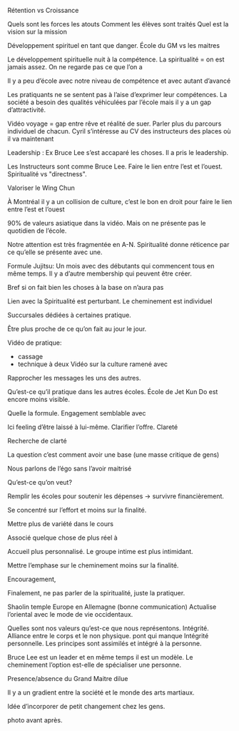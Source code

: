 Rétention vs Croissance

Quels sont les forces
les atouts
Comment les élèves sont traités
Quel est la vision  sur la mission

Développement spirituel en tant que danger. 
École du GM vs les maitres

Le développement spirituelle nuit à la compétence. La spiritualité = on est jamais assez. On ne regarde pas ce que l’on a 

Il y a peu d’école avec notre niveau de compétence et avec autant d’avancé

Les pratiquants ne se sentent pas à l’aise d’exprimer leur compétences. 
La société a besoin des qualités véhiculées par l’école mais il y a un gap d’attractivité.

Vidéo voyage  = gap entre rêve et réalité de suer. 
Parler plus du parcours individuel de chacun. 
Cyril s’intéresse au CV des instructeurs des places où il va maintenant

Leadership : Ex Bruce Lee s’est accaparé les choses. Il a pris le leadership. 

Les Instructeurs sont comme Bruce Lee. Faire le lien entre l’est et l’ouest.
Spiritualité vs "directness".

Valoriser le Wing Chun

À Montréal il y a un collision de culture, c’est le bon en droit pour faire le lien entre l’est et l’ouest

90% de valeurs asiatique dans la vidéo. Mais on ne présente pas le quotidien de l’école.

Notre attention est très fragmentée en A-N. Spiritualité donne réticence par ce qu’elle se présente avec une.

Formule Jujitsu: Un mois avec des débutants qui commencent tous en même temps. Il y a d’autre membership qui peuvent être créer.

Bref si on fait bien les choses à la base on n’aura pas

Lien avec la Spiritualité est perturbant. Le cheminement est individuel 

Succursales dédiées à certaines pratique.

Être plus proche de ce qu’on fait au jour le jour. 

Vidéo de pratique:
- cassage
- technique à deux
Vidéo sur la culture  ramené avec 

Rapprocher les messages les uns des autres.

Qu’est-ce qu’il pratique dans les autres écoles. École de Jet Kun Do est encore moins visible.

Quelle la formule. 
Engagement semblable avec 

Ici feeling d’être laissé à lui-même.  Clarifier l’offre. Clareté

Recherche de clarté

La question c’est comment avoir une base (une masse critique de gens)


Nous parlons de l’égo sans l’avoir maitrisé

Qu’est-ce qu’on veut?

Remplir les écoles pour soutenir les dépenses -> survivre financièrement.

Se concentré sur l’effort et moins sur la finalité.

Mettre plus de variété dans le cours 

Associé quelque chose de plus réel à 

Accueil plus personnalisé. Le groupe intime est plus intimidant. 

Mettre l’emphase sur le cheminement moins sur la finalité.

Encouragement, 

Finalement, ne pas parler de la spiritualité, juste la pratiquer.


Shaolin temple Europe en Allemagne (bonne communication) Actualise l’oriental avec le mode de vie occidentaux.

Quelles sont nos valeurs qu’est-ce que nous représentons. 
Intégrité. Alliance entre le corps et le non physique. pont qui manque Intégrité personnelle. Les principes sont assimilés et intégré à la personne.

Bruce Lee est un leader et en même temps il est un modèle. Le cheminement l’option est-elle de spécialiser une personne.

Presence/absence du Grand Maitre dilue 

Il y a un gradient entre la société et le monde des arts martiaux.

Idée d’incorporer de petit changement chez les gens. 

photo avant après. 









